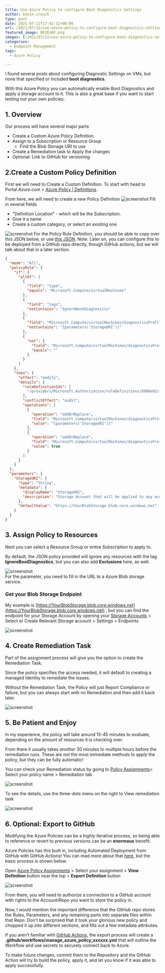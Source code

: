 ```yaml
---
title: Use Azure Policy to configure Boot Diagnostics Settings
author: kevin-crouch
type: post
date: 2021-07-12T17:42:11+00:00
url: /2021/07/12/use-azure-policy-to-configure-boot-diagnostics-settings/
featured_image: BRJEnNY.png
images: [/2021/07/12/use-azure-policy-to-configure-boot-diagnostics-settings/BRJEnNY.png]
categories:
  - Endpoint Management
tags:
  - Azure Policy

---
```

I found several posts about configuring Diagnostic Settings on VMs, but none that specified or included **boot diagnostics**. 

With this Azure Policy you can automatically enable Boot Diagnostics and apply a storage account to it. This is also a great base if you want to start testing out your own policies. 

## 1. Overview

Our process will have several major parts

* Create a Custom Azure Policy Definition
* Assign to a Subscription or Resource Group
  * Find the Blob Storage URI to use
* Create a Remediation task to Apply the changes
* Optional: Link to GitHub for versioning

## 2.Create a Custom Policy Definition

First we will need to Create a Custom Definition. To start with head to Portal.Azure.com > [Azure Policy | Definitions](https://portal.azure.com/#blade/Microsoft_Azure_Policy/PolicyMenuBlade/Definitions).

From here, we will need to create a new Policy Definition
![screenshot](7ANVOqt.png) Fill in several fields

* "Definition Location" - which will be the Subscription.
* Give it a name
* Create a custom category, or select an existing one

![screenshot](BRJEnNY.png) For the Policy Rule Definition, you should be able to copy over this JSON below, or use [this JSON](https://gist.github.com/PsychoData/27c5028a5a78237f9910d4f652f6b269#file-enable_boot_diagnostics-json). Note: Later on, you can configure this to be deployed from a GitHub repo directly, though GitHub actions, but we will talk about that in a later section.

```json
{
  "mode": "All",
  "policyRule": {
    "if": {
      "allOf": [
        {
          "field": "type",
          "equals": "Microsoft.Compute/virtualMachines"
        },
        {
          "field": "tags",
          "notContains": "IgnoreBootDiagnostics"
        },
        {
          "field": "Microsoft.Compute/virtualMachines/diagnosticsProfile.bootDiagnostics.storageUri",
          "notContains": "[parameters('StorageURI')]"
        },
        {
          "not": {
            "field": "Microsoft.Compute/virtualMachines/diagnosticsProfile.bootDiagnostics.storageUri",
            "equals": ""
          }
        }
      ]
    },
    "then": {
      "effect": "modify",
      "details": {
        "roleDefinitionIds": [
          "/providers/Microsoft.Authorization/roleDefinitions/9980e02c-c2be-4d73-94e8-173b1dc7cf3c"
        ],
        "conflictEffect": "audit",
        "operations": [
          {
            "operation": "addOrReplace",
            "field": "Microsoft.Compute/virtualMachines/diagnosticsProfile.bootDiagnostics.storageUri",
            "value": "[parameters('StorageURI')]"
          },
          {
            "operation": "addOrReplace",
            "field": "Microsoft.Compute/virtualMachines/diagnosticsProfile.bootDiagnostics.enabled",
            "value": true
          }
        ]
      }
    }
  },
  "parameters": {
    "StorageURI": {
      "type": "String",
      "metadata": {
        "displayName": "StorageURI",
        "description": "Storage Account that will be applied to any account that does not already have one applied."
      },
      "defaultValue": "https://YourBlobStorage.blob.core.windows.net"
    }
  }
}
```

## 3. Assign Policy to Resources

  Next you can select a Resource Group or entire Subscription to apply to.

  By default, the JSON policy provided will ignore any resources with the tag **IgnoreBootDiagnostics**, but you can also add **Exclusions** here, as well.

![screenshot](1lJbBMM.png)   
For the parameter, you need to fill in the URL to a Azure Blob storage service.

### Get your Blob Storage Endpoint

My example is [https://YourBlobStorage.blob.core.windows.net](https://YourBlobStorage.blob.core.windows.net) , but you can find the endpoint for your Storage Account by opening your [Storage Accounts](https://portal.azure.com/#blade/HubsExtension/BrowseResource/resourceType/Microsoft.Storage%2FStorageAccounts) > Select or Create Relevant Storage account > Settings > Endpoints

![screenshot](XIQQYC4.png)

## 4. Create Remediation Task

Part of the assignment process will give you the option to create the Remediation Task.

Since the policy specifies the access needed, it will default to creating a managed Identity to remediate the issues.

Without the Remediation Task, the Policy will just Report Compliance or failure, but you can always start with no Remediation and then add it back later.

![screenshot](4Ndafmo.png) 

## 5. Be Patient and Enjoy

In my experience, the policy will take around 15-45 minutes to evaluate, depending on the amount of resources it is checking over.

From there it usually takes *another* 30 minutes to multiple hours before the remediation runs. These are not the most immediate methods to apply the policy, but they can be fully automatic!

You can check your Remediation status by going to [Policy Assignments](https://portal.azure.com/#blade/Microsoft_Azure_Policy/PolicyMenuBlade/Assignments)> Select your policy name > Remediation tab

![screenshot](JtkoH2i.png) 

To see the details, use the three-dots menu on the right to View remediation task

![screenshot](qESeb98.png) 

## 6. Optional: Export to GitHub

Modifying the Azure Policies can be a highly iterative process, so being able to reference or revert to previous versions can be an **enormous** benefit.

Azure Policies has this built in, including Automated Deployment from GitHub with GitHub Actions! You can read more about that [here](https://docs.microsoft.com/azure/governance/policy/tutorials/policy-as-code-github?WT.mc_id=Portal-AzureTfsExtension#export-azure-policy-objects-from-the-azure-portal), but the basic process is shown below.

Open [Azure Policy Assignments](https://portal.azure.com/#blade/Microsoft_Azure_Policy/PolicyMenuBlade/Assignments) > Select your assignment > **View Definition** button near the top > **Export Definition** button

![screenshot](KGmXwlg.gif) 

From there, you will need to authorize a connection to a GitHub account with rights to the Account/Repo you want to store the policy in.

Now, I would mention the important difference that the GitHub repo stores the Rules, Parameters, and any remaining parts into separate files within that Repo. Don't be surprised that it took your glorious new policy and chopped it up into different sections, and fills out a few metadata attributes.

If you aren't familiar with [GitHub Actions](https://github.com/features/actions), the export process will create a **.github/workflows/manage_azure_policy_xxxxxx.yml** that will outline the Workflow and use secrets to securely connect back to Azure.

To make future changes, commit them to the Repository and the GitHub Action will try to build the policy, apply it, and let you know if it was able to apply successfully.
